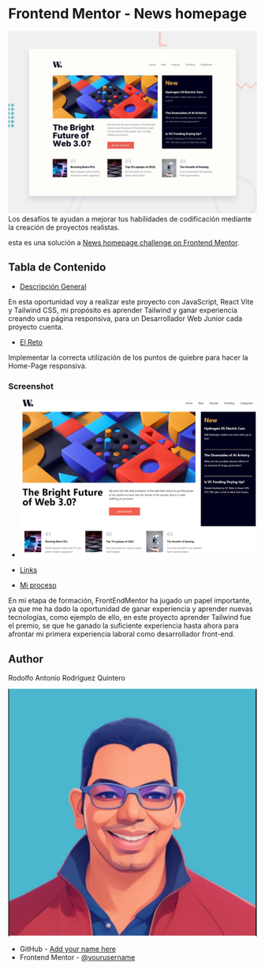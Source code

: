 # Frontend Mentor - News homepage

![Vista previa del diseño para el desafío de codificación de la página de inicio de Noticias](./src/assets/images/desktop-preview.jpg)
Los desafíos te ayudan a mejorar tus habilidades de codificación mediante la creación de proyectos realistas.

esta es una solución a [News homepage challenge on Frontend Mentor](https://www.frontendmentor.io/challenges/news-homepage-H6SWTa1MFl). 

## Tabla de Contenido

- [Descripción General](#overview)

En esta oportunidad voy a realizar este proyecto con JavaScript, React Vite y Tailwind CSS, mi propósito es aprender Tailwind y ganar experiencia creando una página responsiva, para un Desarrollador Web Junior cada proyecto cuenta.

- [El Reto](#el-reto)

Implementar la correcta utilización de los puntos de quiebre para hacer la Home-Page responsiva.

### Screenshot
- ![Resultado del proyecto](./src/assets/images/front-final-New-Home_Page.png)

- [Links](#links)

- [Mi proceso](#mi-proceso)

En mi etapa de formación, FrontEndMentor ha jugado un papel importante, ya que me ha dado la oportunidad de ganar experiencia y aprender nuevas tecnologías, como ejemplo de ello, en este proyecto aprender Tailwind fue el premio, se que he ganado la suficiente experiencia hasta ahora para afrontar mi primera experiencia laboral como desarrollador front-end.

## Author

Rodolfo Antonio Rodríguez Quintero 

![RodCode](./src/assets/images/RodCodeAvatar.png)


- GitHub - [Add your name here](https://www.your-site.com)
- Frontend Mentor - [@yourusername](https://www.frontendmentor.io/profile/yourusername)

